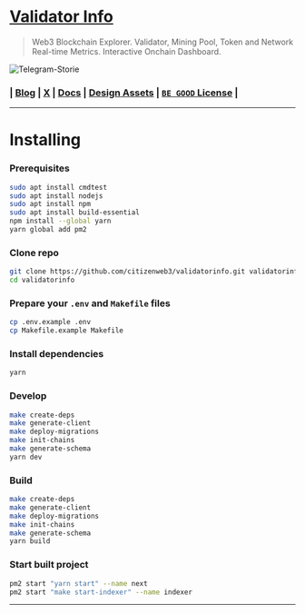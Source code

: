 # [Validator Info](https://validatorinfo.com/)
> Web3 Blockchain Explorer. Validator, Mining Pool, Token and Network Real-time Metrics. Interactive Onchain Dashboard.  

![Telegram-Storie](https://github.com/user-attachments/assets/65689ccc-e5a4-4ee2-8ee7-ffb86bde4233)


### | [Blog](https://validatorinfo.com/blog/) | [X](https://x.com/therealvalinfo) | [Docs](https://github.com/citizenweb3/validatorinfo/blob/main/docs/vinfo%20draft%20paper.md) | [Design Assets](https://github.com/citizenweb3/validatorinfo/tree/main/public) | [`BE GOOD` License](https://github.com/citizenweb3/validatorinfo/blob/main/LICENSE-BG) |

-----------------------------------------

# Installing

### Prerequisites

```bash
sudo apt install cmdtest
sudo apt install nodejs
sudo apt install npm
sudo apt install build-essential
npm install --global yarn
yarn global add pm2
```

### Clone repo

```bash
git clone https://github.com/citizenweb3/validatorinfo.git validatorinfo
cd validatorinfo
```

### Prepare your `.env` and `Makefile` files

```bash
cp .env.example .env
cp Makefile.example Makefile
```

### Install dependencies

```bash
yarn
```

### Develop

```bash
make create-deps
make generate-client
make deploy-migrations
make init-chains
make generate-schema
yarn dev
```

### Build

```bash
make create-deps
make generate-client
make deploy-migrations
make init-chains
make generate-schema
yarn build
```

### Start built project

```bash
pm2 start "yarn start" --name next
pm2 start "make start-indexer" --name indexer
```
---------------------------------------

